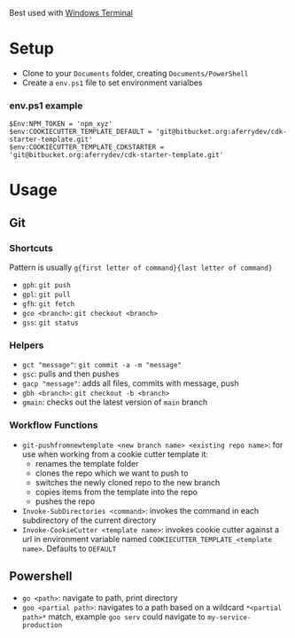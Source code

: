 Best used with [Windows Terminal](https://apps.microsoft.com/detail/9n0dx20hk701?hl=en-US&gl=US)

# Setup

* Clone to your `Documents` folder, creating `Documents/PowerShell`
* Create a `env.ps1` file to set environment varialbes

### env.ps1 example

```
$Env:NPM_TOKEN = 'npm_xyz'
$env:COOKIECUTTER_TEMPLATE_DEFAULT = 'git@bitbucket.org:aferrydev/cdk-starter-template.git'
$env:COOKIECUTTER_TEMPLATE_CDKSTARTER = 'git@bitbucket.org:aferrydev/cdk-starter-template.git'
```

# Usage

## Git

### Shortcuts

Pattern is usually `g{first letter of command}{last letter of command}`

* `gph`: `git push`
* `gpl`: `git pull`
* `gfh`: `git fetch`
* `gco <branch>`: `git checkout <branch>`
* `gss`: `git status`

### Helpers

* `gct "message"`: `git commit -a -m "message"`
* `gsc`: pulls and then pushes
* `gacp "message"`: adds all files, commits with message, push
* `gbh <branch>`: `git checkout -b <branch>`
* `gmain`: checks out the latest version of `main` branch

### Workflow Functions

* `git-pushfromnewtemplate <new branch name> <existing repo name>`: for use when working from a cookie cutter template it:
    * renames the template folder
    * clones the repo which we want to push to
    * switches the newly cloned repo to the new branch
    * copies items from the template into the repo
    * pushes the repo
* `Invoke-SubDirectories <command>`: invokes the command in each subdirectory of the current directory
* `Invoke-CookieCutter <template name>`: invokes cookie cutter against a url in environment variable named `COOKIECUTTER_TEMPLATE_<template name>`. Defaults to `DEFAULT`



## Powershell

* `go <path>`: navigate to path, print directory
* `goo <partial path>`: navigates to a path based on a wildcard `*<partial path>*` match, example `goo serv` could navigate to `my-service-production`
